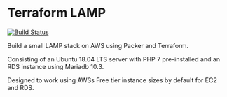 # Terraform LAMP

[![Build Status](https://travis-ci.org/gordonmurray/terraform_lamp.svg?branch=master)](https://travis-ci.org/gordonmurray/terraform_lamp)

Build a small LAMP stack on AWS using Packer and Terraform.

Consisting of an Ubuntu 18.04 LTS server with PHP 7 pre-installed and an RDS instance using Mariadb 10.3.

Designed to work using AWSs Free tier instance sizes by default for EC2 and RDS.